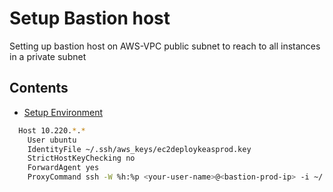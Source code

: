 Setup Bastion host
==================

Setting up bastion host on AWS-VPC public subnet to reach to all instances in a private subnet

## Contents

* [Setup Environment](#setup-environment)





```bash
  Host 10.220.*.*
    User ubuntu
    IdentityFile ~/.ssh/aws_keys/ec2deploykeasprod.key
    StrictHostKeyChecking no
    ForwardAgent yes
    ProxyCommand ssh -W %h:%p <your-user-name>@<bastion-prod-ip> -i ~/.ssh/ssh_keys/<personal-privatekey-filename>
```
